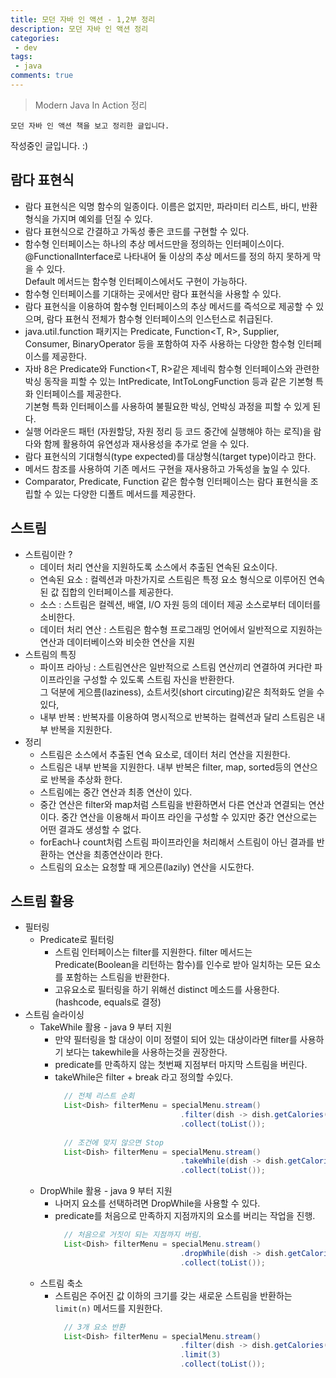 ```yaml
---
title: 모던 자바 인 액션 - 1,2부 정리
description: 모던 자바 인 액션 정리
categories:
 - dev
tags:
 - java
comments: true
---
```

> Modern Java In Action 정리

`모던 자바 인 액션 책을 보고 정리한 글입니다.` 

작성중인 글입니다. :)

## 람다 표현식
* 람다 표현식은 익명 함수의 일종이다. 이름은 없지만, 파라미터 리스트, 바디, 반환 형식을 가지며 예외를 던질 수 있다.
* 람다 표현식으로 간결하고 가독성 좋은 코드를 구현할 수 있다.
* 함수형 인터페이스는 하나의 추상 메서드만을 정의하는 인터페이스이다. @FunctionalInterface로 나타내어 둘 이상의 추상 메서드를 정의 하지 못하게 막을 수 있다.  
  Default 메서드는 함수형 인터페이스에서도 구현이 가능하다.
* 함수형 인터페이스를 기대하는 곳에서만 람다 표현식을 사용할 수 있다.
* 람다 표현식을 이용하여 함수형 인터페이스의 추상 메서드를 즉석으로 제공할 수 있으며, 람다 표현식 전체가 함수형 인터페이스의 인스턴스로 취급된다.
* java.util.function 패키지는 Predicate<T>, Function<T, R>, Supplier<T>, Consumer<T>, BinaryOperator<T> 등을 포함하여 자주 사용하는 다양한 함수형 인터페이스를 제공한다.
* 자바 8은 Predicate<T>와 Function<T, R>같은 제네릭 함수형 인터페이스와 관련한 박싱 동작을 피할 수 있는 IntPredicate, IntToLongFunction 등과 같은 기본형 특화 인터페이스를 제공한다.  
  기본형 특화 인터페이스를 사용하여 불필요한 박싱, 언박싱 과정을 피할 수 있게 된다.
* 실행 어라운드 패턴 (자원할당, 자원 정리 등 코드 중간에 실행해야 하는 로직)을 람다와 함께 활용하여 유연성과 재사용성을 추가로 얻을 수 있다.
* 람다 표현식의 기대형식(type expected)를 대상형식(target type)이라고 한다.
* 메서드 참조를 사용하여 기존 메서드 구현을 재사용하고 가독성을 높일 수 있다.
* Comparator, Predicate, Function 같은 함수형 인터페이스는 람다 표현식을 조립할 수 있는 다양한 디폴트 메서드를 제공한다.
  
## 스트림
* 스트림이란 ? 
  * 데이터 처리 연산을 지원하도록 소스에서 추출된 연속된 요소이다.
  * 연속된 요소 : 컬렉션과 마찬가지로 스트림은 특정 요소 형식으로 이루어진 연속된 값 집합의 인터페이스를 제공한다.
  * 소스 : 스트림은 컬렉션, 배열, I/O 자원 등의 데이터 제공 소스로부터 데이터를 소비한다.
  * 데이터 처리 연산 : 스트림은 함수형 프로그래밍 언어에서 일반적으로 지원하는 연산과 데이터베이스와 비슷한 연산을 지원
* 스트림의 특징
  * 파이프 라아닝 : 스트림연산은 일반적으로 스트림 연산끼리 연결하여 커다란 파이프라인을 구성할 수 있도록 스트림 자신을 반환한다.  
    그 덕분에 게으름(laziness), 쇼트서킷(short circuting)같은 최적화도 얻을 수 있다,
  * 내부 반복 : 반복자를 이용하여 명시적으로 반복하는 컬렉션과 달리 스트림은 내부 반복을 지원한다. 
* 정리
  * 스트림은 소스에서 추출된 연속 요소로, 데이터 처리 연산을 지원한다.
  * 스트림은 내부 반복을 지원한다. 내부 반복은 filter, map, sorted등의 연산으로 반복을 추상화 한다.
  * 스트림에는 중간 연산과 최종 연산이 있다.
  * 중간 연산은 filter와 map처럼 스트림을 반환하면서 다른 연산과 연결되는 연산이다. 중간 연산을 이용해서 파이프 라인을 구성할 수 있지만 중간 연산으로는 어떤 결과도 생성할 수 없다.
  * forEach나 count처럼 스트림 파이프라인을 처리해서 스트림이 아닌 결과를 반환하는 연산을 최종연산이라 한다.
  * 스트림의 요소는 요청할 때 게으른(lazily) 연산을 시도한다.

## 스트림 활용
* 필터링
  * Predicate로 필터링
    * 스트림 인터페이스는 filter를 지원한다. filter 메서드는 Predicate(Boolean을 리턴하는 함수)를 인수로 받아 일치하는 모든 요소를 포함하는 스트림을 반환한다.
    * 고유요소로 필터링을 하기 위해선 distinct 메소드를 사용한다. (hashcode, equals로 결정)
* 스트림 슬라이싱
  * TakeWhile 활용 - java 9 부터 지원
    * 만약 필터링을 할 대상이 이미 정렬이 되어 있는 대상이라면 filter를 사용하기 보다는 takewhile을 사용하는것을 권장한다.
    * predicate를 만족하지 않는 첫번째 지점부터 마지막 스트림을 버린다.
    * takeWhile은 filter + break 라고 정의할 수있다.
      ```java
        // 전체 리스트 순회
        List<Dish> filterMenu = specialMenu.stream()
                                  .filter(dish -> dish.getCalories() < 320)
                                  .collect(toList());
        
        // 조건에 맞지 않으면 Stop
        List<Dish> filterMenu = specialMenu.stream()
                                  .takeWhile(dish -> dish.getCalories() < 320)
                                  .collect(toList());
      ```
  * DropWhile 활용 - java 9 부터 지원
    * 나머지 요소를 선택하려면 DropWhile을 사용할 수 있다. 
    * predicate를 처음으로 만족하지 지점까지의 요소를 버리는 작업을 진행.
      ```java
        // 처음으로 거짓이 되는 지점까지 버림.
        List<Dish> filterMenu = specialMenu.stream()
                                  .dropWhile(dish -> dish.getCalories() < 320)
                                  .collect(toList());
      ```
  * 스트림 축소
    * 스트림은 주어진 값 이하의 크기를 갖는 새로운 스트림을 반환하는 `limit(n)` 메서드를 지원한다.
      ```java
        // 3개 요소 반환
        List<Dish> filterMenu = specialMenu.stream()
                                  .filter(dish -> dish.getCalories() < 320)
                                  .limit(3)
                                  .collect(toList());
      ```
